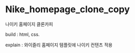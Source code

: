 # Nike_homepage_clone_copy
 나이키 홈페이지 클론카피

 build : html, css.

 explain : 와이즐리 홈페이지 템플릿에 나이키 컨텐츠 적용
